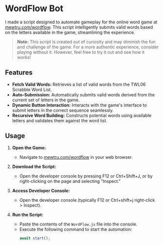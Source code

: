 # WordFlow Bot

I made a script designed to automate gameplay for the online word game at [mewtru.com/wordflow](http://mewtru.com/wordflow). This script intelligently submits valid words based on the letters available in the game, streamlining the experience.

> **Note:** This script is created out of curiosity and may diminish the fun and challenge of the game. For a more authentic experience, consider playing without it. However, feel free to try it out and see how it works!

## Features

- **Fetch Valid Words:** Retrieves a list of valid words from the TWL06 Scrabble Word List.
- **Auto-Submission:** Automatically submits valid words derived from the current set of letters in the game.
- **Dynamic Button Interaction:** Interacts with the game's interface to submit letters in the correct sequence seamlessly.
- **Recursive Word Building:** Constructs potential words using available letters and validates them against the word list.

## Usage

1. **Open the Game:**

   - Navigate to [mewtru.com/wordflow](http://mewtru.com/wordflow) in your web browser.

1. **Download the Script:**

   - Open the developer console by pressing F12 or Ctrl+Shift+J, or by right-clicking on the page and selecting "Inspect."

1. **Access Developer Console:**

   - Open the developer console (typically F12 or Ctrl+shift+j right-click > Inspect).

1. **Run the Script:**
   - Paste the contents of the `WordFlow.js` file into the console.
   - Execute the following command to start the automation:
     ```javascript
     await start();
     ```
